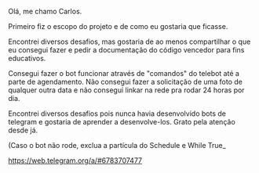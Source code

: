 Olá, me chamo Carlos.

Primeiro fiz o escopo do projeto e de como eu gostaria que ficasse.

Encontrei diversos desafios, mas gostaria de ao menos compartilhar o que eu consegui fazer e pedir a documentação do código vencedor para fins educativos.

Consegui fazer o bot funcionar através de "comandos" do telebot até a parte de agendamento. 
Não consegui fazer a solicitação de uma foto de qualquer outra data e não consegui linkar na rede pra rodar 24 horas por dia.

Encontrei diversos desafios pois nunca havia desenvolvido bots de telegram e gostaria de aprender a desenvolve-los.
Grato pela atenção desde já.

(Caso o bot não rode, exclua a partícula do Schedule e While True_

https://web.telegram.org/a/#6783707477

